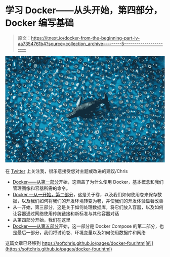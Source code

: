 # 学习 Docker——从头开始，第四部分，Docker 编写基础

> 原文：<https://itnext.io/docker-from-the-beginning-part-iv-aa7354761b4?source=collection_archive---------5----------------------->

![](img/f6dc62ed46d72050f0d36d67c8f7d385.png)

在 [Twitter](https://twitter.com/chris_noring) 上关注我，很乐意接受您对主题或改进的建议/Chris

*   [Docker——从第一部分](https://dev.to/softchris/docker---from-the-beginning-part-i-28c6https://dev.to/softchris/docker---from-the-beginning-part-i-28c6)开始，这涵盖了为什么使用 Docker，基本概念和我们管理图像和容器所需的命令。
*   [Docker —从一开始，第二部分](https://dev.to/softchris/docker-from-the-beginning---part-ii-5g8n)，这是关于卷，以及我们如何使用卷来保存数据，以及我们如何将我们的开发环境转变为卷，并使我们的开发体验显著改善
*   从一开始，第三部分，这是关于如何处理数据库，将它们放入容器，以及如何让容器通过网络使用传统链接和新标准与其他容器对话
*   从第四部分开始，我们在这里
*   [Docker——从第五部分](https://softchris.github.io/pages/docker-five.html)开始，这一部分是 Docker Compose 的第二部分，也是最后一部分，我们将讨论卷、环境变量以及如何使用数据库和网络

这篇文章已经移到 https://softchris.github.io/pages/docker-four.html[的](https://softchris.github.io/pages/docker-four.html)